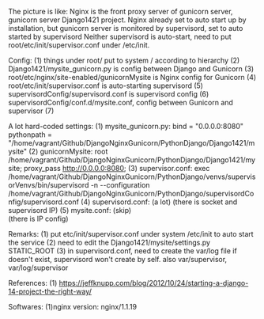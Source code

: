 The picture is like:
Nginx is the front proxy server of gunicorn server, gunicorn server Django1421 project.
Nginx already set to auto start up by installation, but gunicorn server is monitored by supervisord, set to auto started by supervisord
Neither supervisord is auto-start, need to put root/etc/init/supervisor.conf under /etc/init.

Config:
(1) things under root/ put to system / according to hierarchy
(2) Django1421/mysite_gunicorn.py is config between Django and Gunicorn
(3) root/etc/nginx/site-enabled/gunicornMysite is Nginx config for Gunicorn
(4) root/etc/init/supervisor.conf is auto-starting supervisord 
(5) supervisordConfig/supervisord.conf is supervisord config
(6) supervisordConfig/conf.d/mysite.conf, config between Gunicorn and supervisor
(7) 

A lot hard-coded settings:
(1) mysite_gunicorn.py:
	bind = "0.0.0.0:8080"
	pythonpath = "/home/vagrant/Github/DjangoNginxGunicorn/PythonDjango/Django1421/mysite"
(2) gunicornMysite:
	root /home/vagrant/Github/DjangoNginxGunicorn/PythonDjango/Django1421/mysite;
	proxy_pass http://0.0.0.0:8080;
(3) supervisor.conf:
	exec /home/vagrant/Github/DjangoNginxGunicorn/PythonDjango/venvs/supervisorVenvs/bin/supervisord -n --configuration /home/vagrant/Github/DjangoNginxGunicorn/PythonDjango/supervisordConfig/supervisord.conf
(4) supervisord.conf:
	(a lot)
	(there is socket and supervisord IP)
(5) mysite.conf:
	(skip)	
	(there is IP config)

Remarks:
(1) put etc/init/supervisor.conf under system /etc/init to auto start the service
(2) need to edit the Django1421/mysite/settings.py STATIC_ROOT
(3) in supervisord.conf, need to create the var/log file if doesn't exist, supervisord won't create by self.
        also var/supervisor, var/log/supervisor

References:
(1) https://jeffknupp.com/blog/2012/10/24/starting-a-django-14-project-the-right-way/


Softwares:
(1)nginx version: nginx/1.1.19
